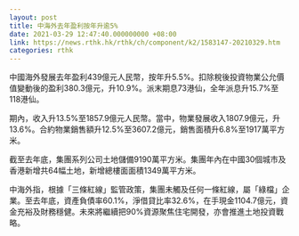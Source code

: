 ```yaml
---
layout: post
title: 中海外去年盈利按年升逾5%
date: 2021-03-29 12:47:40.000000000 +08:00
link: https://news.rthk.hk/rthk/ch/component/k2/1583147-20210329.htm
categories: rthk
---
```


中國海外發展去年盈利439億元人民幣，按年升5.5%。扣除稅後投資物業公允價值變動後的盈利380.3億元，升10.9%。派末期息73港仙，全年派息升15.7%至118港仙。

期內，收入升13.5%至1857.9億元人民幣。當中，物業發展收入1807.9億元，升13.6%。合約物業銷售額升12.5%至3607.2億元，銷售面積升6.8%至1917萬平方米。

截至去年底，集團系列公司土地儲備9190萬平方米。集團年內在中國30個城市及香港新增共64幅土地，新增總樓面面積1349萬平方米。

中海外指，根據「三條紅線」監管政策，集團未觸及任何一條紅線，屬「綠檔」企業。至去年底，資產負債率60.1%，淨借貸比率32.6%，在手現金1104.7億元，資金充裕及財務穩健。未來將繼續把90%資源聚焦住宅開發，亦會推進土地投資戰略。
